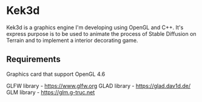 # Kek3d

Kek3d is a graphics engine I'm developing using OpenGL and C++. It's express purpose is to be used to animate the process of Stable Diffusion on Terrain and to implement a interior decorating game.

## Requirements
Graphics card that support OpenGL 4.6

GLFW library - https://www.glfw.org
GLAD library - https://glad.dav1d.de/
GLM library - https://glm.g-truc.net